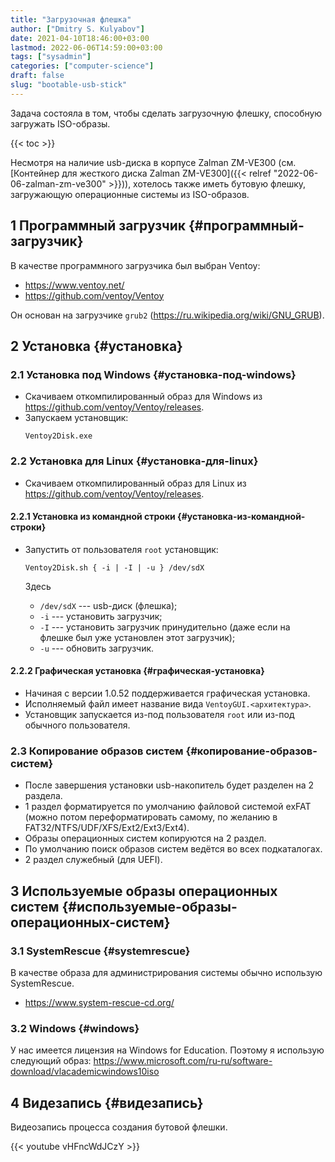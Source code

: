 ```yaml
---
title: "Загрузочная флешка"
author: ["Dmitry S. Kulyabov"]
date: 2021-04-10T18:46:00+03:00
lastmod: 2022-06-06T14:59:00+03:00
tags: ["sysadmin"]
categories: ["computer-science"]
draft: false
slug: "bootable-usb-stick"
---
```


Задача состояла в том, чтобы сделать загрузочную флешку, способную загружать ISO-образы.

<!--more-->

{{< toc >}}

Несмотря на наличие usb-диска в корпусе Zalman ZM-VE300 (см. [Контейнер для жесткого диска Zalman ZM-VE300]({{< relref "2022-06-06-zalman-zm-ve300" >}})), хотелось также иметь бутовую флешку, загружающую операционные системы из ISO-образов.


## <span class="section-num">1</span> Программный загрузчик {#программный-загрузчик}

В качестве программного загрузчика был выбран Ventoy:

-   <https://www.ventoy.net/>
-   <https://github.com/ventoy/Ventoy>

Он основан на загрузчике `grub2` (<https://ru.wikipedia.org/wiki/GNU_GRUB>).


## <span class="section-num">2</span> Установка {#установка}


### <span class="section-num">2.1</span> Установка под Windows {#установка-под-windows}

-   Скачиваем откомпилированный образ для Windows из <https://github.com/ventoy/Ventoy/releases>.
-   Запускаем установщик:
    ```shell
    Ventoy2Disk.exe
    ```


### <span class="section-num">2.2</span> Установка для Linux {#установка-для-linux}

-   Скачиваем откомпилированный образ для Linux из <https://github.com/ventoy/Ventoy/releases>.


#### <span class="section-num">2.2.1</span> Установка из командной строки {#установка-из-командной-строки}

-   Запустить от пользователя `root` установщик:
    ```shell
    Ventoy2Disk.sh { -i | -I | -u } /dev/sdX
    ```
    Здесь

    -   `/dev/sdX` --- usb-диск (флешка);
    -   `-i` --- установить загрузчик;
    -   `-I` --- установить загрузчик принудительно (даже если на флешке был уже установлен этот загрузчик);
    -   `-u` --- обновить загрузчик.


#### <span class="section-num">2.2.2</span> Графическая установка {#графическая-установка}

-   Начиная с версии 1.0.52 поддерживается графическая установка.
-   Исполняемый файл имеет название вида `VentoyGUI.<архитектура>`.
-   Установщик запускается из-под пользователя `root` или из-под обычного пользователя.


### <span class="section-num">2.3</span> Копирование образов систем {#копирование-образов-систем}

-   После завершения установки usb-накопитель будет разделен на 2 раздела.
-   1 раздел форматируется по умолчанию файловой системой exFAT (можно потом переформатировать самому, по желанию в FAT32/NTFS/UDF/XFS/Ext2/Ext3/Ext4).
-   Образы операционных систем копируются на 2 раздел.
-   По умолчанию поиск образов систем ведётся во всех подкаталогах.
-   2 раздел служебный (для UEFI).


## <span class="section-num">3</span> Используемые образы операционных систем {#используемые-образы-операционных-систем}


### <span class="section-num">3.1</span> SystemRescue {#systemrescue}

В качестве образа для администрирования системы обычно использую SystemRescue.

-   <https://www.system-rescue-cd.org/>


### <span class="section-num">3.2</span> Windows {#windows}

У нас имеется лицензия на Windows for Education. Поэтому я использую следующий образ:
<https://www.microsoft.com/ru-ru/software-download/vlacademicwindows10iso>


## <span class="section-num">4</span> Видезапись {#видезапись}

Видеозапись процесса создания бутовой флешки.

{{< youtube vHFncWdJCzY >}}
